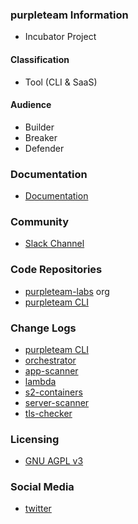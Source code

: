 ### purpleteam Information

* <i class="fas fa-egg" style="font-size: 1em; color:#A569BD;"></i>
  <span style="font-size: 1em;">Incubator Project</span>

#### Classification

* <i class="fas fa-tools" style="color:#A569BD;"></i> Tool (CLI & SaaS)

#### Audience

* <i class="fas fa-toolbox" style="color:#A569BD;"></i> Builder
* <i class="fas fa-hammer" style="color:red;"></i> Breaker
* <i class="fas fa-shield-alt" style="color:blue;"></i> Defender

### Documentation

* <i class="fas fa-book" style="color:#A569BD;"></i> <a href="https://doc.purpleteam-labs.com" target="_blank">Documentation</a>

### Community

* <i class="fab fa-slack" style="color:#A569BD;"></i> [Slack Channel](https://owasp.slack.com/messages/project-purpleteam)

### Code Repositories

* <i class="fab fa-github" style="color:#A569BD;"></i> [purpleteam-labs](https://github.com/purpleteam-labs) org
* <i class="fab fa-github" style="color:#A569BD;"></i> [purpleteam CLI](https://github.com/purpleteam-labs/purpleteam)

### Change Logs

* <i class="fas fa-ship" style="color:#A569BD;"></i> [purpleteam CLI](https://github.com/purpleteam-labs/purpleteam/releases)
* <i class="fas fa-ship" style="color:#A569BD;"></i> [orchestrator](https://github.com/purpleteam-labs/purpleteam-orchestrator/releases)
* <i class="fas fa-ship" style="color:#A569BD;"></i> [app-scanner](https://github.com/purpleteam-labs/purpleteam-app-scanner/releases)
* <i class="fas fa-ship" style="color:#A569BD;"></i> [lambda](https://github.com/purpleteam-labs/purpleteam-lambda/releases)
* <i class="fas fa-ship" style="color:#A569BD;"></i> [s2-containers](https://github.com/purpleteam-labs/purpleteam-s2-containers/releases)
* <i class="fas fa-ship" style="color:#A569BD;"></i> [server-scanner](https://github.com/purpleteam-labs/purpleteam-server-scanner/releases)
* <i class="fas fa-ship" style="color:#A569BD;"></i> [tls-checker](https://github.com/purpleteam-labs/purpleteam-tls-checker/releases)

### Licensing

* <i class="fas fa-id-badge" style="color:#A569BD;"></i> [GNU AGPL v3](https://github.com/purpleteam-labs/purpleteam/blob/main/LICENSE.md)

### Social Media

* <i class="fab fa-twitter" style="color:#A569BD;"></i> <a href="https://twitter.com/purpleteamlabs" target="_blank">twitter</a>

